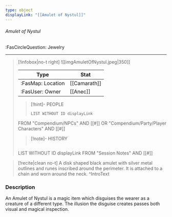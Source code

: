 ```yaml
---
type: object
displayLink: "[[Amulet of Nystul]]"
---
```


###### Amulet of Nystul
<span class="sub2">:FasCircleQuestion: Jewelry</span>
___

> [!infobox|no-t right]
> ![[imgAmuletOfNystul.jpeg|350]]
>
> | Type | Stat |
> | ---- | ---- |
> | :FasMap: Location | [[Camarath]] |
> | :FasUser: Owner | [[Anec]] |
>
>>[!hint]- PEOPLE
>>```dataview
>>LIST WITHOUT ID displayLink
>FROM "Compendium/NPCs" AND [[#]] OR "Compendium/Party/Player Characters" AND [[#]]
>
>>[!note]- HISTORY
>>```dataview
>LIST WITHOUT ID displayLink
>FROM "Session Notes" AND [[#]]

> [!recite|clean no-t]
>	A disk shaped black amulet with silver metal outlines and runes inscribed around the perimeter. It is attached to a chain and worn around the neck.
>^IntroText

### Description
An Amulet of Nystul is a magic item which disguises the wearer as a creature of a different type. The illusion the disguise creates passes both visual and magical inspection.